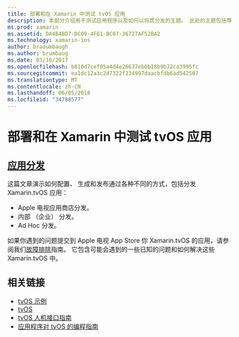 ```yaml
---
title: 部署和在 Xamarin 中测试 tvOS 应用
description: 本部分介绍用于测试应用程序以及如何以将其分发的主题。 此处的主题包括等工具用于调试，测试人员以及如何发布到 Apple 电视应用商店应用程序的部署。
ms.prod: xamarin
ms.assetid: DA4B4BD7-DC09-4F61-BC07-36727AF52BA2
ms.technology: xamarin-ios
author: bradumbaugh
ms.author: brumbaug
ms.date: 03/16/2017
ms.openlocfilehash: b810d7cef05a4d4e26677eb0b18b9b72ca3995fc
ms.sourcegitcommit: ea1dc12a3c2d7322f234997daacbfdb6ad542507
ms.translationtype: MT
ms.contentlocale: zh-CN
ms.lasthandoff: 06/05/2018
ms.locfileid: "34788577"
---
```

# <a name="deploying-and-testing-tvos-apps-in-xamarin"></a>部署和在 Xamarin 中测试 tvOS 应用

## <a name="app-distributioniostvosdeploy-testapp-distributionindexmd"></a>[应用分发](~/ios/tvos/deploy-test/app-distribution/index.md)

这篇文章演示如何配置、 生成和发布通过各种不同的方式，包括分发 Xamarin.tvOS 应用：

- Apple 电视应用商店分发。
- 内部 （企业） 分发。
- Ad Hoc 分发。

如果你遇到的问题提交到 Apple 电视 App Store 你 Xamarin.tvOS 的应用，请参阅我们[故障排除](~/ios/tvos/troubleshooting.md)指南。 它包含可能会遇到的一些已知的问题和如何解决这些 Xamarin.tvOS 中。

## <a name="related-links"></a>相关链接

- [tvOS 示例](https://developer.xamarin.com/samples/tvos/all/)
- [tvOS](https://developer.apple.com/tvos/)
- [tvOS 人机接口指南](https://developer.apple.com/tvos/human-interface-guidelines/)
- [应用程序对 tvOS 的编程指南](https://developer.apple.com/library/prerelease/tvos/documentation/General/Conceptual/AppleTV_PG/)
